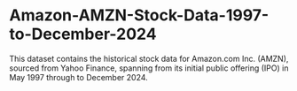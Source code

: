 # Amazon-AMZN-Stock-Data-1997-to-December-2024
This dataset contains the historical stock data for Amazon.com Inc. (AMZN), sourced from Yahoo Finance, spanning from its initial public offering (IPO) in May 1997 through to December 2024.
